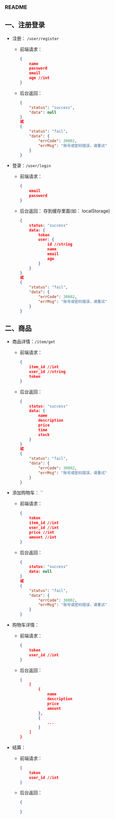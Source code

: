 ### README



## 一、注册登录

- 注册： `/user/register`

  - 前端请求：

    ```json
    {
        name
        password
        email
        age //int
    }
    ```

  - 后台返回：

    ```json
    {
        "status": "success",
        "data": null
    }
    或
    {
        "status": "fail",
        "data": {
            "errCode": 30002,
            "errMsg": "账号或密码错误，请重试"
        }
    }
    ```

- 登录：`/user/login`

  - 前端请求：

    ```json
    {
        email
        password
    }
    ```

  - 后台返回： 存到缓存里面(如： localStorage)

    ```json
    {
        status: "success"
        data: {
        	token 
            user: {
    			id //string
                name
                email
                age
            }
    	}
    } 
    或
    {
        "status": "fail",
        "data": {
            "errCode": 30002,
            "errMsg": "账号或密码错误，请重试"
        }
    }
    ```

## 二、商品

- 商品详情：`/item/get`

  - 前端请求： 

    ```json
    {
        item_id //int
        user_id //string
        token
    }
    ```

  - 后台返回： 

    ```json
    {
        status: "success"
        data: {
        	name
        	description
        	price
        	time
        	stock
    	}
    } 
    或
    {
        "status": "fail",
        "data": {
            "errCode": 30002,
            "errMsg": "账号或密码错误，请重试"
        }
    }
    ```

- 添加购物车： ``

  - 前端请求： 

    ```json
    {
        token
        item_id //int
        user_id //int
        price //int
        amount //int
    }
    ```

  - 后台返回： 

    ```json
    {
        status: "success"
        data: null
    } 
    或
    {
        "status": "fail",
        "data": {
            "errCode": 30002,
            "errMsg": "账号或密码错误，请重试"
        }
    }
    ```

- 购物车详情：

  - 前端请求：

    ```json
    {
        token
        user_id //int
    }
    ```

  - 后台返回：

    ```json
    {
        [
            {
    			name
                description
                price
                amount
            },
            {
    			...
            }
        ]
    }
    ```

- 结算：

  - 前端请求： 

    ```json
    {
        token
        user_id //int
    }
    ```

  - 后台返回：

    ```json
    {
        
    }
    ```
